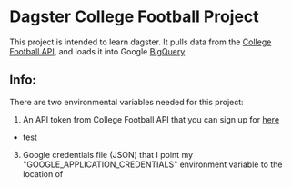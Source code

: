 # Dagster College Football Project
This project is intended to learn dagster. It pulls data from the [College Football API](https://collegefootballdata.com/), and loads it into Google [BigQuery](https://cloud.google.com/bigquery)

## Info:
There are two environmental variables needed for this project:
1. An API token from College Football API that you can sign up for [here](https://collegefootballdata.com/key)
  * test
3. Google credentials file (JSON) that I point my "GOOGLE_APPLICATION_CREDENTIALS" environment variable to the location of
